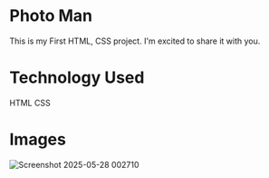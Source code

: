 # Photo Man
This is my First HTML, CSS project. I'm excited to share it with you.

# Technology Used
HTML
CSS

# Images
![Screenshot 2025-05-28 002710](https://github.com/user-attachments/assets/d916970d-b74d-458a-a961-43a543ebcdfe)
